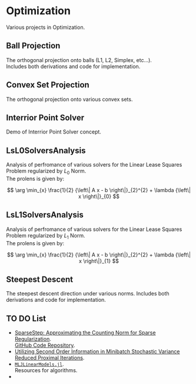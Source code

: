 # Optimization
Various projects in Optimization.

## Ball Projection
The orthogonal projection onto balls (L1, L2, Simplex, etc...).  
Includes both derivations and code for implementation.

## Convex Set Projection
The orthogonal projection onto various convex sets.

## Interrior Point Solver
Demo of Interrior Point Solver concept.

## LsL0SolversAnalysis
Analysis of perfromance of various solvers for the Linear Lease Squares Problem regularized by ${L}_{0}$ Norm.  
The prolens is given by:

$$ \arg \min_{x} \frac{1}{2} {\left\| A x - b \right\|}_{2}^{2} + \lambda {\left\| x \right\|}_{0} $$

## LsL1SolversAnalysis
Analysis of perfromance of various solvers for the Linear Lease Squares Problem regularized by ${L}_{1}$ Norm.  
The prolens is given by:

$$ \arg \min_{x} \frac{1}{2} {\left\| A x - b \right\|}_{2}^{2} + \lambda {\left\| x \right\|}_{1} $$

## Steepest Descent
The steepest descent direction under various norms.
Includes both derivations and code for implementation.

## TO DO List
 *  [SparseStep: Approximating the Counting Norm for Sparse Regularization](https://arxiv.org/abs/1701.06967).  
    [GitHub Code Repository](https://github.com/GjjvdBurg/SparseStep).
 *  [Utilizing Second Order Information in Minibatch Stochastic Variance Reduced Proximal Iterations](http://jmlr.org/papers/v20/17-594.html).
 *	[`MLJLinearModels.jl`](https://github.com/alan-turing-institute/MLJLinearModels.jl).  
	Resources for algorithms.
 *	
